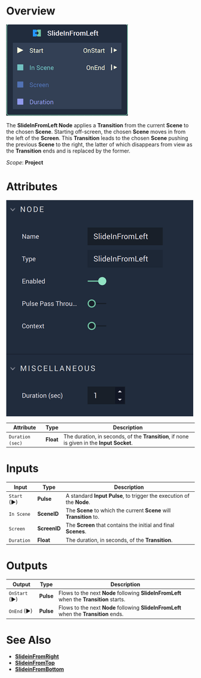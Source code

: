 # Overview

![The SlideInFromLeft Node.](../../.gitbook/assets/slideinfromleftnode.png)


The **SlideInFromLeft Node** applies a **Transition** from the current **Scene** to the chosen **Scene**. Starting off-screen, the chosen **Scene** moves in from the left of the **Screen**. This **Transition** leads to the chosen **Scene** pushing the previous **Scene** to the right, the latter of which disappears from view as the **Transition** ends and is replaced by the former.  

*Scope*: **Project**

# Attributes

![The SlideInFromLeft Node Attributes](../../.gitbook/assets/slideinfromleftattributes.png)

|Attribute|Type|Description|
|---|---|---|
|`Duration (sec)`|**Float**|The duration, in seconds, of the **Transition**, if none is given in the **Input Socket**.|

# Inputs

|Input|Type|Description|
|---|---|---|
|`Start` (►)|**Pulse**|A standard **Input Pulse**, to trigger the execution of the **Node**.|
| `In Scene` | **SceneID** | The **Scene** to which the current **Scene** will **Transition** to. |
| `Screen` | **ScreenID** | The **Screen** that contains the initial and final **Scenes**. |
| `Duration` | **Float** | The duration, in seconds, of the **Transition**. |

# Outputs

|Output|Type|Description|
|---|---|---|
| `OnStart` (►) | **Pulse** | Flows to the next **Node** following **SlideInFromLeft** when the **Transition** starts. |
| `OnEnd` (►) | **Pulse** | Flows to the next **Node** following **SlideInFromLeft** when the **Transition** ends.  |

# See Also

* [**SlideinFromRight**](slideinfromright.md)
* [**SlideinFromTop**](slideinfromtop.md)
* [**SlideinFromBottom**](slideinfrombottom.md)
